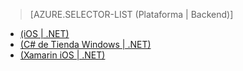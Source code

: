 ﻿> [AZURE.SELECTOR-LIST (Plataforma | Backend)]
- [(iOS | .NET)](mobile-services-dotnet-backend-ios-adal-sso-authentication.md)
- [(C# de Tienda Windows | .NET)](mobile-services-windows-store-dotnet-adal-sso-authentication.md)
- [(Xamarin iOS | .NET)](mobile-services-dotnet-backend-xamarin-ios-adal-sso-authentication.md)

<!--HONumber=42-->
